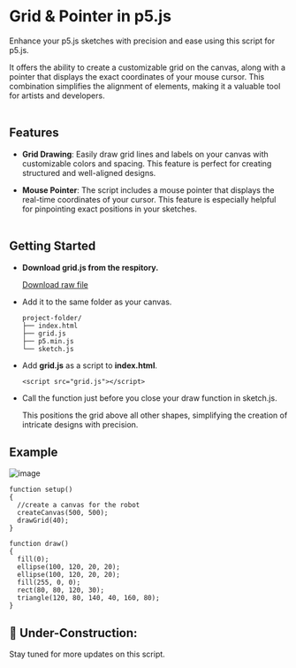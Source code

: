 # Grid & Pointer in p5.js

Enhance your p5.js sketches with precision and ease using this script for p5.js.  

It offers the ability to create a customizable grid on the canvas, along with a pointer that displays the exact coordinates of your mouse cursor. This combination simplifies the alignment of elements, making it a valuable tool for artists and developers.
<br></br>
## Features
- **Grid Drawing**: Easily draw grid lines and labels on your canvas with customizable colors and spacing. This feature is perfect for creating structured and well-aligned designs.

- **Mouse Pointer**: The script includes a mouse pointer that displays the real-time coordinates of your cursor. This feature is especially helpful for pinpointing exact positions in your sketches.
<br></br>
## Getting Started
- **Download grid.js from the respitory.**

  [Download raw file](https://github.com/SelfTaught-HamzaCodes/grid.p5/blob/main/grid.js)
  
- Add it to the same folder as your canvas.
  
  ```
  project-folder/
  ├── index.html
  ├── grid.js
  ├── p5.min.js
  └── sketch.js
  ```
- Add **grid.js** as a script to **index.html**.
  
  ```
  <script src="grid.js"></script>
  ```

- Call the function just before you close your draw function in sketch.js.

  This positions the grid above all other shapes, simplifying the creation of intricate designs with precision.

## Example
![image](https://github.com/SelfTaught-HamzaCodes/grid.p5/assets/123310424/2569855d-07f2-4b10-b5a3-78a7cc2e3dd2)


  ```
  function setup()
  {
    //create a canvas for the robot
    createCanvas(500, 500);
    drawGrid(40);
  }	

  function draw()
  {
    fill(0);
    ellipse(100, 120, 20, 20);
    ellipse(100, 120, 20, 20);
    fill(255, 0, 0);
    rect(80, 80, 120, 30);
    triangle(120, 80, 140, 40, 160, 80);
  }
  ```


## 🚧 Under-Construction: 
Stay tuned for more updates on this script.
